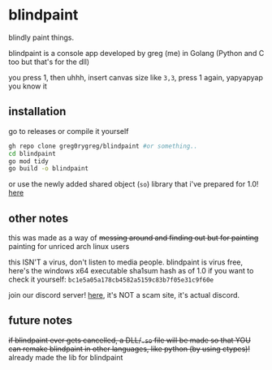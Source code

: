 # blindpaint
blindly paint things.

blindpaint is a console app developed by greg (me) in Golang (Python and C too but that's for the dll)

you press 1, then uhhh, insert canvas size like `3,3`, press 1 again, yapyapyap you know it

## installation
go to releases or compile it yourself
```bash
gh repo clone greg0rygreg/blindpaint #or something..
cd blindpaint
go mod tidy
go build -o blindpaint
```
or use the newly added shared object (`so`) library that i've prepared for 1.0! [here](https://github.com/greg0rygreg/blindpaint/tree/main/dllsource "dllsource folder")


## other notes
this was made as a way of ~~messing around and finding out but for painting~~ painting for unriced arch linux users

this ISN'T a virus, don't listen to media people. blindpaint is virus free, here's the windows x64 executable sha1sum hash as of 1.0 if you want to check it yourself: `bc1e5a05a178cb4582a5159c83b7f05e31c9f60e`

join our discord server! [here](https://discord.gg/c2KTVEgxBn), it's NOT a scam site, it's actual discord.

## future notes
~~if blindpaint ever gets cancelled, a DLL/`.so` file will be made so that YOU can remake blindpaint in other languages, like python (by using ctypes)!~~ already made the lib for blindpaint
